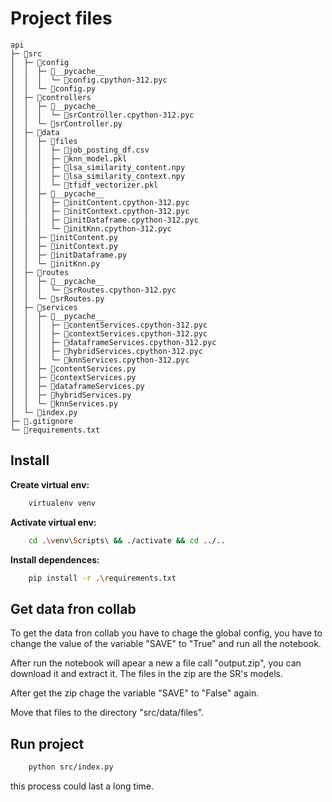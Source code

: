 # Project files

```
api
├─ 📁src
│  ├─ 📁config
│  │  ├─ 📁__pycache__
│  │  │  └─ 📄config.cpython-312.pyc
│  │  └─ 📄config.py
│  ├─ 📁controllers
│  │  ├─ 📁__pycache__
│  │  │  └─ 📄srController.cpython-312.pyc
│  │  └─ 📄srController.py
│  ├─ 📁data
│  │  ├─ 📁files
│  │  │  ├─ 📄job_posting_df.csv
│  │  │  ├─ 📄knn_model.pkl
│  │  │  ├─ 📄lsa_similarity_content.npy
│  │  │  ├─ 📄lsa_similarity_context.npy
│  │  │  └─ 📄tfidf_vectorizer.pkl
│  │  ├─ 📁__pycache__
│  │  │  ├─ 📄initContent.cpython-312.pyc
│  │  │  ├─ 📄initContext.cpython-312.pyc
│  │  │  ├─ 📄initDataframe.cpython-312.pyc
│  │  │  └─ 📄initKnn.cpython-312.pyc
│  │  ├─ 📄initContent.py
│  │  ├─ 📄initContext.py
│  │  ├─ 📄initDataframe.py
│  │  └─ 📄initKnn.py
│  ├─ 📁routes
│  │  ├─ 📁__pycache__
│  │  │  └─ 📄srRoutes.cpython-312.pyc
│  │  └─ 📄srRoutes.py
│  ├─ 📁services
│  │  ├─ 📁__pycache__
│  │  │  ├─ 📄contentServices.cpython-312.pyc
│  │  │  ├─ 📄contextServices.cpython-312.pyc
│  │  │  ├─ 📄dataframeServices.cpython-312.pyc
│  │  │  ├─ 📄hybridServices.cpython-312.pyc
│  │  │  └─ 📄knnServices.cpython-312.pyc
│  │  ├─ 📄contentServices.py
│  │  ├─ 📄contextServices.py
│  │  ├─ 📄dataframeServices.py
│  │  ├─ 📄hybridServices.py
│  │  └─ 📄knnServices.py
│  └─ 📄index.py
├─ 📄.gitignore
└─ 📄requirements.txt
```

## Install

**Create virtual env:**

```bash
    virtualenv venv
```

**Activate virtual env:**

```bash
    cd .\venv\Scripts\ && ./activate && cd ../..
```

**Install dependences:**

```bash
    pip install -r .\requirements.txt
```

## Get data fron collab

To get the data fron collab you have to chage the global config, you have to change the value of the variable "SAVE" to "True" and run all the notebook.

After run the notebook will apear a new a file call "output.zip", you can download it and extract it. The files in the zip are the SR's models.

After get the zip chage the variable "SAVE" to "False" again.

Move that files to the directory "src/data/files".

## Run project

```bash
    python src/index.py
```

this process could last a long time.
